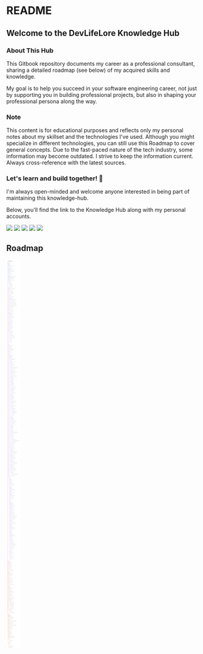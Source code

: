 # README

## Welcome to the DevLifeLore Knowledge Hub

### About This Hub

This Gitbook repository documents my career as a professional consultant, sharing a detailed roadmap (see below) of my acquired skills and knowledge.

My goal is to help you succeed in your software engineering career, not just by supporting you in building professional projects, but also in shaping your professional persona along the way. &#x20;

### Note

This content is for educational purposes and reflects only my personal notes about my skillset and the technologies I've used. Although you might specialize in different technologies, you can still use this Roadmap to cover general concepts. Due to the fast-paced nature of the tech industry, some information may become outdated. I strive to keep the information current. Always cross-reference with the latest sources.


### Let's learn and build together! 🚀

I'm always open-minded and welcome anyone interested in being part of maintaining this knowledge-hub.

Below, you'll find the link to the Knowledge Hub along with my personal accounts.

[![](https://img.shields.io/badge/-KnowledgeHub-000000?style=flat-square\&logoColor=white)](https://knowledge-hub.devlifelore.com/) [![](https://img.shields.io/badge/-Website-000000?style=flat-square\&logoColor=white)](https://devlifelore.com) [![](https://img.shields.io/badge/-GitHub-000000?style=flat-square\&logo=github)](https://github.com/devlifelore/knowledge-hub) [![](https://img.shields.io/badge/-Social-%231DA1F2?style=flat-square\&logo=x)](https://x.com/devlifelore) [![](https://img.shields.io/badge/-Mail-000000?style=flat-square\&logo=mail.ru\&logoColor=white)](mailto:manuel@devlifelore.com)

## Roadmap

![](ultimate-roadmap.png)
